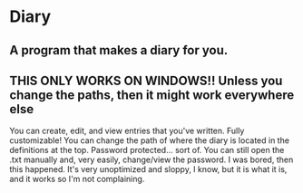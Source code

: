 # Diary
A program that makes a diary for you.
--------------------------
THIS ONLY WORKS ON WINDOWS!! Unless you change the paths, then it might work everywhere else
--------------------------
You can create, edit, and view entries that you've written.
Fully customizable! You can change the path of where the diary is located in the definitions at the top.
Password protected... sort of. You can still open the .txt manually and, very easily, change/view the password.
I was bored, then this happened.
It's very unoptimized and sloppy, I know, but it is what it is, and it works so I'm not complaining.
